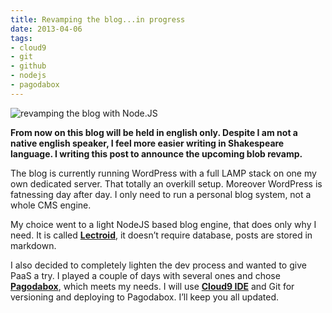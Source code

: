 ```yaml
---
title: Revamping the blog...in progress
date: 2013-04-06
tags:
- cloud9
- git
- github
- nodejs
- pagodabox
---
```

![revamping the blog with Node.JS](/images/post/revamping-blog.jpg "NodeJS")

**From now on this blog will be held in english only. Despite I am not a native english speaker, I feel more easier writing in Shakespeare language. I writing this post to announce the upcoming blob revamp.**

The blog is currently running WordPress with a full LAMP stack on one my own dedicated server. That totally an overkill setup. Moreover WordPress is fatnessing day after day. I only need to run a personal blog system, not a whole CMS engine.

My choice went to a light NodeJS based blog engine, that does only why I need. It is called [**Lectroid**](https://github.com/rgrove/lectroid), it doesn’t require database, posts are stored in markdown.

I also decided to completely lighten the dev process and wanted to give PaaS a try. I played a couple of days with several ones and chose [**Pagodabox**](https://pagodabox.com/), which meets my needs. I will use [**Cloud9 IDE**](https://c9.io/) and Git for versioning and deploying to Pagodabox. I’ll keep you all updated.